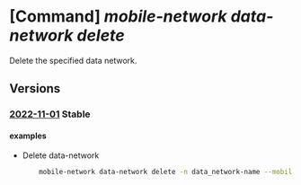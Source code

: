 # [Command] _mobile-network data-network delete_

Delete the specified data network.

## Versions

### [2022-11-01](/Resources/mgmt-plane/L3N1YnNjcmlwdGlvbnMve30vcmVzb3VyY2Vncm91cHMve30vcHJvdmlkZXJzL21pY3Jvc29mdC5tb2JpbGVuZXR3b3JrL21vYmlsZW5ldHdvcmtzL3t9L2RhdGFuZXR3b3Jrcy97fQ==/2022-11-01.xml) **Stable**

<!-- mgmt-plane /subscriptions/{}/resourcegroups/{}/providers/microsoft.mobilenetwork/mobilenetworks/{}/datanetworks/{} 2022-11-01 -->

#### examples

- Delete data-network
    ```bash
        mobile-network data-network delete -n data_network-name --mobile-network-name mobile-network-name -g rg -y
    ```
